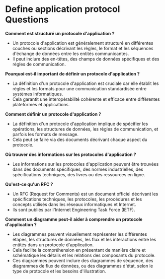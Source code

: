#  Define application protocol Questions
**Comment est structuré un protocole d'application ?**
- Un protocole d'application est généralement structuré en différentes couches ou sections décrivant les règles, le format et les séquences d'échange de données entre les entités communicantes. 
- Il peut inclure des en-têtes, des champs de données spécifiques et des règles de communication.

**Pourquoi est-il important de définir un protocole d'application ?**
- La définition d'un protocole d'application est cruciale car elle établit les règles et les formats pour une communication standardisée entre systèmes informatiques. 
- Cela garantit une interopérabilité cohérente et efficace entre différentes plateformes et applications.

**Comment définir un protocole d'application ?**
- La définition d'un protocole d'application implique de spécifier les opérations, les structures de données, les règles de communication, et parfois les formats de message. 
- Cela peut se faire via des documents décrivant chaque aspect du protocole.

**Où trouver des informations sur les protocoles d'application ?**
- Les informations sur les protocoles d'application peuvent être trouvées dans des documents spécifiques, des normes industrielles, des spécifications techniques, des livres ou des ressources en ligne.

**Qu'est-ce qu'un RFC ?**
- Un RFC (Request for Comments) est un document officiel décrivant les spécifications techniques, les protocoles, les procédures et les concepts utilisés dans les réseaux informatiques et Internet. 
- Ils sont publiés par l'Internet Engineering Task Force (IETF).

**Comment un diagramme peut-il aider à comprendre un protocole d'application ?**
- Les diagrammes peuvent visuellement représenter les différentes étapes, les structures de données, les flux et les interactions entre les entités dans un protocole d'application. 
- Cela facilite la compréhension en présentant de manière claire et schématique les détails et les relations des composants du protocole. 
- Ces diagrammes peuvent inclure des diagrammes de séquence, des diagrammes de flux de données, ou des diagrammes d'état, selon le type de protocole et les besoins d'illustration.
